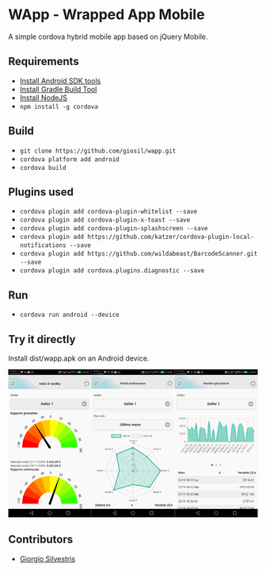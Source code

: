 # WApp - Wrapped App Mobile

A simple cordova hybrid mobile app based on jQuery Mobile.

## Requirements

- [Install Android SDK tools](https://developer.android.com)
- [Install Gradle Build Tool](https://gradle.org)
- [Install NodeJS](https://nodejs.org)
- `npm install -g cordova`


## Build

- `git clone https://github.com/giosil/wapp.git`
- `cordova platform add android`
- `cordova build`

## Plugins used

- `cordova plugin add cordova-plugin-whitelist --save`
- `cordova plugin add cordova-plugin-x-toast --save`
- `cordova plugin add cordova-plugin-splashscreen --save`
- `cordova plugin add https://github.com/katzer/cordova-plugin-local-notifications --save`
- `cordova plugin add https://github.com/wildabeast/BarcodeScanner.git --save`
- `cordova plugin add cordova.plugins.diagnostic --save`

## Run

- `cordova run android --device`

## Try it directly

Install dist/wapp.apk on an Android device.

![WApp](wapp.png)

## Contributors

* [Giorgio Silvestris](https://github.com/giosil)
